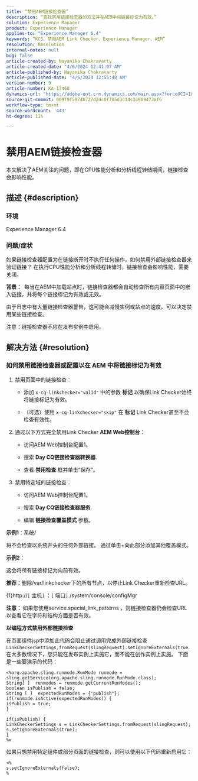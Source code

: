 ```yaml
---
title: “禁用AEM链接检查器”
description: “查找禁用链接检查器的方法并在AEM中将链接标记为有效。”
solution: Experience Manager
product: Experience Manager
applies-to: "Experience Manager 6.4"
keywords: “KCS、禁用AEM Link Checker、Experience Manager、AEM”
resolution: Resolution
internal-notes: null
bug: false
article-created-by: Nayanika Chakravarty
article-created-date: "4/6/2024 12:41:07 AM"
article-published-by: Nayanika Chakravarty
article-published-date: "4/6/2024 12:55:48 AM"
version-number: 9
article-number: KA-17468
dynamics-url: "https://adobe-ent.crm.dynamics.com/main.aspx?forceUCI=1&pagetype=entityrecord&etn=knowledgearticle&id=c56c0f56-aef3-ee11-904b-6045bd006b25"
source-git-commit: 009f9f5974b727d2dc0f705d3c14c34909473af6
workflow-type: tm+mt
source-wordcount: '443'
ht-degree: 11%

---
```


# 禁用AEM链接检查器


本文解决了AEM关注的问题，即在CPU性能分析和分析线程转储期间，链接检查会影响性能。

## 描述 {#description}


### <b>环境</b>

Experience Manager 6.4

### <b>问题/症状</b>

如果链接检查器配置为在链接断开时不执行任何操作，如何禁用外部链接检查器来验证链接？ 在执行CPU性能分析和分析线程转储时，链接检查会影响性能，需要关闭。

<b>背景： </b> 每当在AEM中加载站点时，链接检查器都会自动检查所有内容页面中的嵌入链接，并将每个链接标记为有效或无效。

由于日志中有大量链接检查器警告，这可能会减慢实例或站点的速度。可以决定禁用某些链接检查。

注意：链接检查器不应在发布实例中启用。


## 解决方法 {#resolution}


### 如何禁用链接检查器或配置以在 AEM 中将链接标记为有效

1. 禁用页面中的链接检查：

   - 添加 `x-cq-linkchecker="valid"` 中的参数 <b>标记</b> 以确保Link Checker始终将链接标记为有效。


   - （可选）使用 `x-cq-linkchecker="skip"` 在 <b>标记</b> Link Checker甚至不会检查有效性。
2. 通过以下方式完全禁用Link Checker <b>AEM Web控制台</b>：
   - 访问AEM Web控制台配置1。


   - 搜索 <b>Day CQ链接检查器转换器</b>.


   - 查看 <b>禁用检查</b> 框并单击“保存”。
3. 禁用特定域的链接检查：
   - 访问AEM Web控制台配置1。


   - 搜索 <b>Day CQ链接检查器服务</b>.


   - 编辑 <b>链接检查覆盖模式</b> 参数。


<b>示例1</b>：系统/

将不会检查以系统开头的任何外部链接。 通过单击+向此部分添加其他覆盖模式。

<b>示例2</b>：

这会将所有链接标记为向前有效。

<b>推荐</b>：删除/var/linkchecker下的所有节点，以停止Link Checker重新检查URL。

{1}http://`[` 主机`]` ：`[` 端口`]` /system/console/configMgr

<b>注意： </b>如果您使用service.special_link_patterns ，则链接检查器仍会检查URL以查看它在字符和结构方面是否有效。

<b>以编程方式禁用外部链接检查</b>

在页面组件jsp中添加此代码会阻止通过调用完成外部链接检查 `LinkCheckerSettings.fromRequest(slingRequest).setIgnoreExternals(true`. 在大多数情况下，您只能在发布实例上实施它，而不能在创作实例上实施。 下面是一些要演示的代码：




```
<%org.apache.sling.runmode.RunMode runmode = sling.getService(org.apache.sling.runmode.RunMode.class);
String[ ]  runmodes = runmode.getCurrentRunModes();
boolean isPublish = false;
String [ ]  expectedRunModes = {"publish"};
if(runmode.isActive(expectedRunModes)) {
isPublish = true;
}

if(isPublish) {
LinkCheckerSettings s = LinkCheckerSettings.fromRequest(slingRequest);
s.setIgnoreExternals(true);
}
%>
```




如果只想禁用特定组件或部分页面的链接检查，则可以使用以下代码重新启用它：


```
<%
s.setIgnoreExternals(false);
%
```

